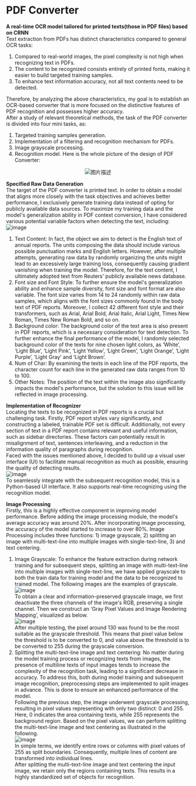 # PDF Converter
**A real-time OCR model tailored for printed texts(those in PDF files) based on CRNN**  
Text extraction from PDFs has distinct characteristics compared to general OCR tasks:  
1. Compared to real-world images, the pixel complexity is not high when recognizing text in PDFs.  
2. The content to be recognized consists entirely of printed fonts, making it easier to build targeted training samples.  
3. To enhance text information accuracy, not all text contents need to be detected.  
  
Therefore, by analyzing the above characteristics, my goal is to establish an OCR-based converter that is more focused on the distinctive features of PDF recognition and possesses higher accuracy.  
After a study of relevant theoretical methods, the task of the PDF converter is divided into four mini tasks, as:   
1. Targeted training samples generation.  
2. Implementation of a filtering and recognition mechanism for PDFs.   
3. Image grayscale processing.  
4. Recognition model. 
Here is the whole picture of the design of PDF Converter:  
<div style="text-align:center">
    <img src="https://github.com/Venyus/OCR/assets/118938648/d759b065-0e3d-4ef0-a4c2-c49f36529cc2" alt="图片描述">
</div>

**Specified Raw Data Generation**  
The target of the PDF converter is printed text. In order to obtain a model that aligns more closely with the task objectives and achieves better performance, I exclusively generate training data instead of opting for publicly available data sources.
To maximize my training data and the model's generalization ability in PDF context conversion, I have considered various potential variable factors when detecting the text, including:  
![image](https://github.com/Venyus/OCR/assets/118938648/5f51e89c-26fa-481f-9183-002bbead4c28)  
1. Text Content: In fact, the object we aim to detect is the English text of annual reports. The units composing the data should include various possible punctuation marks and English letters. However, after multiple attempts, generating raw data by randomly organizing the units might lead to an excessively large training loss, consequently causing gradient vanishing when training the model. Therefore, for the text content, I ultimately adopted text from Reuters' publicly available news database.  
2. Font size and Font Style: To further ensure the model's generalization ability and enhance sample diversity, font size and font format are also variable. The font size varies from 14 to 24 randomly within raw data samples, which aligns with the font sizes commonly found in the body text of PDF reports. Moreover, I collect 42 different font style and their transformers, such as Arial, Arial Bold, Arial Italic, Arial Light, Times New Roman, Times New Roman Bold, and so on.   
3. Background color: The background color of the text area is also present in PDF reports, which is a necessary consideration for text detection. To further enhance the final performance of the model, I randomly selected background color of the texts for nine chosen light colors, as ‘White’, ‘Light Blue’, ‘Light Pink’, ‘Light Yellow’, ‘Light Green’, ‘Light Orange’, ‘Light Purple’, ‘Light Gray’ and ‘Light Brown’.  
4. Num of Char: By examining the texts in each line of the PDF reports, the character count for each line in the generated raw data ranges from 10 to 100.  
5. Other Notes: The position of the text within the image also significantly impacts the model's performance, but the solution to this issue will be reflected in image processing.

**Implementation of Recognizer**  
Locating the texts to be recognized in PDF reports is a crucial but challenging task. Firstly, PDF report styles vary significantly, and constructing a labeled, trainable PDF set is difficult. Additionally, not every section of text in a PDF report contains relevant and useful information, such as sidebar directories. These factors can potentially result in misalignment of text, sentences interleaving, and a reduction in the information quality of paragraphs during recognition.  
Faced with the issues mentioned above, I decided to build up a visual user interface (UI) to facilitate manual recognition as much as possible, ensuring the quality of detecting results.  
![image](https://github.com/Venyus/OCR/assets/118938648/051ce0b6-e12b-4148-b28c-14fa322282d9)  
To seamlessly integrate with the subsequent recognition model, this is a Python-based UI interface. It also supports real-time recognizing using the recognition model.  

**Image Processing**  
Firstly, this is a highly effective component in improving model performance. Before adding the image processing module, the model's average accuracy was around 20%. After incorporating image processing, the accuracy of the model started to increase to over 80%. Image Processing includes three functions: 1) image grayscale, 2) splitting an image with multi-text-line into multiple images with single-text-line, 3) and text centering.  
1. Image Grayscale: To enhance the feature extraction during network training and for subsequent steps, splitting an image with multi-text-line into multiple images with single-text-line, we have applied grayscale to both the train data for training model and the data to be recognized to trained model. The following images are the examples of grayscale.  
![image](https://github.com/Venyus/OCR/assets/118938648/c7bcb691-2063-439b-ba64-680794643982)  
To obtain a clear and information-preserved grayscale image, we first deactivate the three channels of the image's RGB, preserving a single channel. Then we construct an ‘Gray Pixel Values and Image Rendering Mapping’, visualized as below.  
![image](https://github.com/Venyus/OCR/assets/118938648/6776d9c9-61e3-4af7-858f-2628c92d2220)  
After multiple testing, the pixel around 130 was found to be the most suitable as the grayscale threshold. This means that pixel value below the threshold is to be converted to 0, and value above the threshold is to be converted to 255 during the grayscale conversion.  
2. Splitting the multi-text-line image and text centering: No matter during the model training process or recognizing texts from images, the presence of multiline texts of input images tends to increase the complexity of the recognition task, leading to a significant decrease in accuracy. To address this, both during model training and subsequent image recognition, preprocessing steps are implemented to split images in advance. This is done to ensure an enhanced performance of the model.  
Following the previous step, the image underwent grayscale processing, resulting in pixel values representing with only two distinct: 0 and 255. Here, 0 indicates the area containing texts, while 255 represents the background region. Based on the pixel values, we can perform splitting the multi-text-line image and text centering as illustrated in the following.  
![image](https://github.com/Venyus/OCR/assets/118938648/2d472110-b9fb-4f6a-9f74-91ce88b712b5)  
In simple terms, we identify entire rows or columns with pixel values of 255 as split boundaries. Consequently, multiple lines of content are transformed into individual lines.  
After splitting the multi-text-line image and text centering the input image, we retain only the regions containing texts. This results in a highly standardized set of objects for recognition.  




